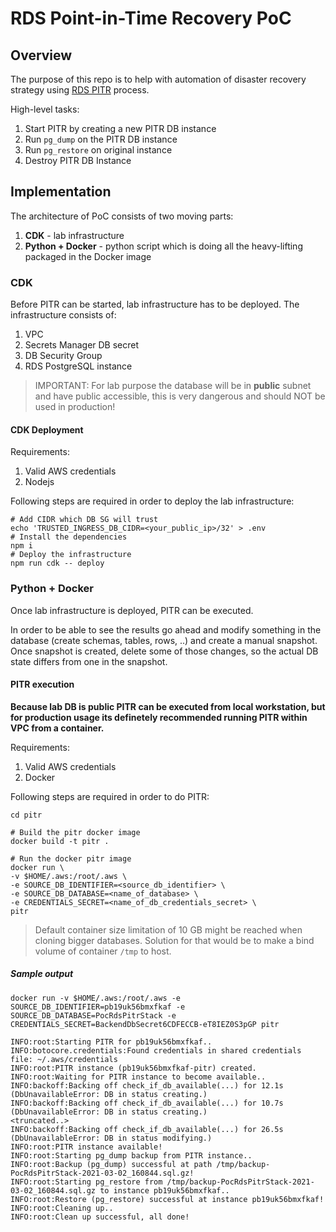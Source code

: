 # RDS Point-in-Time Recovery PoC

## Overview

The purpose of this repo is to help with automation of disaster recovery strategy using [RDS PITR](https://rdspg.workshop.aws/lab4-backup/task5.html) process.

High-level tasks:
1. Start PITR by creating a new PITR DB instance
2. Run `pg_dump` on the PITR DB instance
3. Run `pg_restore` on original instance
4. Destroy PITR DB Instance

## Implementation
The architecture of PoC consists of two moving parts:
1. **CDK** - lab infrastructure
2. **Python + Docker** - python script which is doing all the heavy-lifting packaged in the Docker image

### CDK
Before PITR can be started, lab infrastructure has to be deployed. The infrastructure consists of:
1. VPC
2. Secrets Manager DB secret
3. DB Security Group
4. RDS PostgreSQL instance

> IMPORTANT: For lab purpose the database will be in **public** subnet and have public accessible, this is very dangerous and should NOT be used in production!

#### CDK Deployment
Requirements:
1. Valid AWS credentials
2. Nodejs

Following steps are required in order to deploy the lab infrastructure:
```shell
# Add CIDR which DB SG will trust
echo 'TRUSTED_INGRESS_DB_CIDR=<your_public_ip>/32' > .env
# Install the dependencies
npm i
# Deploy the infrastructure
npm run cdk -- deploy
```

### Python + Docker
Once lab infrastructure is deployed, PITR can be executed.
  
In order to be able to see the results go ahead and modify something in the database (create schemas, tables, rows, ..) and create a manual snapshot.
Once snapshot is created, delete some of those changes, so the actual DB state differs from one in the snapshot.

#### PITR execution
**Because lab DB is public PITR can be executed from local workstation, but for production usage its definetely recommended running PITR within VPC from a container.**

Requirements:
1. Valid AWS credentials
2. Docker

Following steps are required in order to do PITR:
```shell
cd pitr

# Build the pitr docker image
docker build -t pitr .

# Run the docker pitr image
docker run \
-v $HOME/.aws:/root/.aws \
-e SOURCE_DB_IDENTIFIER=<source_db_identifier> \
-e SOURCE_DB_DATABASE=<name_of_database> \
-e CREDENTIALS_SECRET=<name_of_db_credentials_secret> \
pitr
```
> Default container size limitation of 10 GB might be reached when cloning bigger databases. Solution for that would be to make a bind volume of  container `/tmp` to host. 

##### Sample output
```shell
docker run -v $HOME/.aws:/root/.aws -e SOURCE_DB_IDENTIFIER=pb19uk56bmxfkaf -e SOURCE_DB_DATABASE=PocRdsPitrStack -e CREDENTIALS_SECRET=BackendDbSecret6CDFECCB-eT8IEZ0S3pGP pitr

INFO:root:Starting PITR for pb19uk56bmxfkaf..
INFO:botocore.credentials:Found credentials in shared credentials file: ~/.aws/credentials
INFO:root:PITR instance (pb19uk56bmxfkaf-pitr) created.
INFO:root:Waiting for PITR instance to become available..
INFO:backoff:Backing off check_if_db_available(...) for 12.1s (DbUnavailableError: DB in status creating.)
INFO:backoff:Backing off check_if_db_available(...) for 10.7s (DbUnavailableError: DB in status creating.)
<truncated..>
INFO:backoff:Backing off check_if_db_available(...) for 26.5s (DbUnavailableError: DB in status modifying.)
INFO:root:PITR instance available!
INFO:root:Starting pg_dump backup from PITR instance..
INFO:root:Backup (pg_dump) successful at path /tmp/backup-PocRdsPitrStack-2021-03-02_160844.sql.gz!
INFO:root:Starting pg_restore from /tmp/backup-PocRdsPitrStack-2021-03-02_160844.sql.gz to instance pb19uk56bmxfkaf..
INFO:root:Restore (pg_restore) successful at instance pb19uk56bmxfkaf!
INFO:root:Cleaning up..
INFO:root:Clean up successful, all done!
```